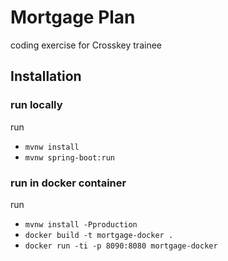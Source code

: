 # Mortgage Plan
coding exercise for Crosskey trainee
## Installation
### run locally
run 
* `mvnw install`
* `mvnw spring-boot:run`
### run in docker container
run
* `mvnw install -Pproduction`
* `docker build -t mortgage-docker .`
* `docker run -ti -p 8090:8080 mortgage-docker`
